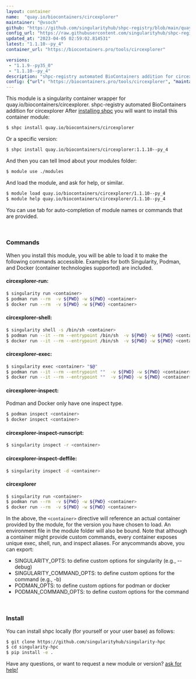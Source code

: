 ```yaml
---
layout: container
name:  "quay.io/biocontainers/circexplorer"
maintainer: "@vsoch"
github: "https://github.com/singularityhub/shpc-registry/blob/main/quay.io/biocontainers/circexplorer/container.yaml"
config_url: "https://raw.githubusercontent.com/singularityhub/shpc-registry/main/quay.io/biocontainers/circexplorer/container.yaml"
updated_at: "2023-04-05 02:59:02.814531"
latest: "1.1.10--py_4"
container_url: "https://biocontainers.pro/tools/circexplorer"

versions:
 - "1.1.9--py35_0"
 - "1.1.10--py_4"
description: "shpc-registry automated BioContainers addition for circexplorer"
config: {"url": "https://biocontainers.pro/tools/circexplorer", "maintainer": "@vsoch", "description": "shpc-registry automated BioContainers addition for circexplorer", "latest": {"1.1.10--py_4": "sha256:875ecc3d98def975849ac65a35103bf1b113f6e3b026dde849f74701f2803b85"}, "tags": {"1.1.9--py35_0": "sha256:9380fe88974fbe9c3cc589741b6eaec33d91f01e038f34f4c3afdd006895cada", "1.1.10--py_4": "sha256:875ecc3d98def975849ac65a35103bf1b113f6e3b026dde849f74701f2803b85"}, "docker": "quay.io/biocontainers/circexplorer"}
---
```


This module is a singularity container wrapper for quay.io/biocontainers/circexplorer.
shpc-registry automated BioContainers addition for circexplorer
After [installing shpc](#install) you will want to install this container module:


```bash
$ shpc install quay.io/biocontainers/circexplorer
```

Or a specific version:

```bash
$ shpc install quay.io/biocontainers/circexplorer:1.1.10--py_4
```

And then you can tell lmod about your modules folder:

```bash
$ module use ./modules
```

And load the module, and ask for help, or similar.

```bash
$ module load quay.io/biocontainers/circexplorer/1.1.10--py_4
$ module help quay.io/biocontainers/circexplorer/1.1.10--py_4
```

You can use tab for auto-completion of module names or commands that are provided.

<br>

### Commands

When you install this module, you will be able to load it to make the following commands accessible.
Examples for both Singularity, Podman, and Docker (container technologies supported) are included.

#### circexplorer-run:

```bash
$ singularity run <container>
$ podman run --rm  -v ${PWD} -w ${PWD} <container>
$ docker run --rm  -v ${PWD} -w ${PWD} <container>
```

#### circexplorer-shell:

```bash
$ singularity shell -s /bin/sh <container>
$ podman run --it --rm --entrypoint /bin/sh  -v ${PWD} -w ${PWD} <container>
$ docker run --it --rm --entrypoint /bin/sh  -v ${PWD} -w ${PWD} <container>
```

#### circexplorer-exec:

```bash
$ singularity exec <container> "$@"
$ podman run --it --rm --entrypoint ""  -v ${PWD} -w ${PWD} <container> "$@"
$ docker run --it --rm --entrypoint ""  -v ${PWD} -w ${PWD} <container> "$@"
```

#### circexplorer-inspect:

Podman and Docker only have one inspect type.

```bash
$ podman inspect <container>
$ docker inspect <container>
```

#### circexplorer-inspect-runscript:

```bash
$ singularity inspect -r <container>
```

#### circexplorer-inspect-deffile:

```bash
$ singularity inspect -d <container>
```



#### circexplorer

```bash
$ singularity run <container>
$ podman run --rm  -v ${PWD} -w ${PWD} <container>
$ docker run --rm  -v ${PWD} -w ${PWD} <container>
```


In the above, the `<container>` directive will reference an actual container provided
by the module, for the version you have chosen to load. An environment file in the
module folder will also be bound. Note that although a container
might provide custom commands, every container exposes unique exec, shell, run, and
inspect aliases. For anycommands above, you can export:

 - SINGULARITY_OPTS: to define custom options for singularity (e.g., --debug)
 - SINGULARITY_COMMAND_OPTS: to define custom options for the command (e.g., -b)
 - PODMAN_OPTS: to define custom options for podman or docker
 - PODMAN_COMMAND_OPTS: to define custom options for the command

<br>

### Install

You can install shpc locally (for yourself or your user base) as follows:

```bash
$ git clone https://github.com/singularityhub/singularity-hpc
$ cd singularity-hpc
$ pip install -e .
```

Have any questions, or want to request a new module or version? [ask for help!](https://github.com/singularityhub/singularity-hpc/issues)